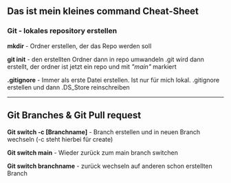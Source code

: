 ## Das ist mein kleines command Cheat-Sheet

### Git - lokales repository erstellen

**mkdir** - Ordner erstellen, der das Repo werden soll

**git init** - den erstellten Ordner dann in repo umwandeln
.git wird dann erstellt, der ordner ist jetzt ein repo und mit _"main"_ markiert

**.gitignore** - Immer als erste Datei erstellen. Ist nur für mich lokal. .gitignore erstellen und dann .DS_Store reinschreiben

---

## Git Branches & Git Pull request

**Git switch -c [Branchname]** - Branch erstellen und in neuen Branch wechseln (-c steht hierbei für create)

**Git switch main** - Wieder zurück zum main branch switchen

**Git switch branchname** - zurück wechseln auf anderen schon erstellten Branch
